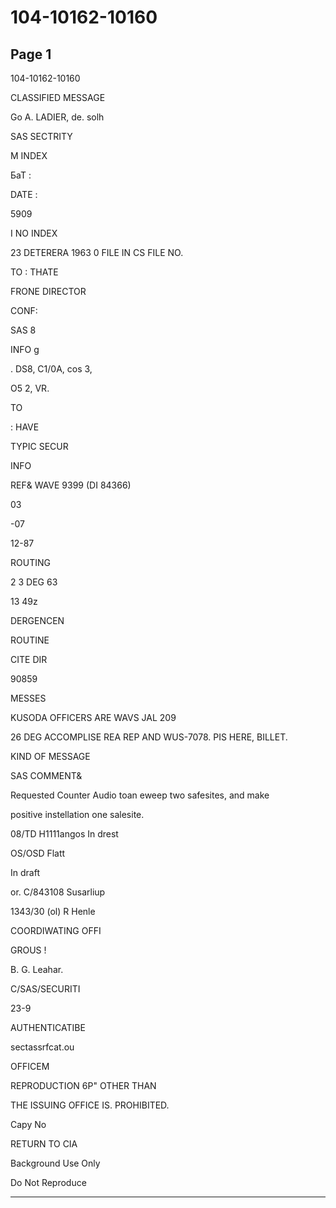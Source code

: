 # 104-10162-10160

## Page 1

104-10162-10160

CLASSIFIED MESSAGE

Go A. LADIER, de. solh

SAS SECTRITY

M INDEX

БаТ :

DATE :

5909

I NO INDEX

23 DETERERA 1963 0 FILE IN CS FILE NO.

TO : THATE

FRONE DIRECTOR

CONF:

SAS 8

INFO g

. DS8, C1/0A, cos 3,

O5 2, VR.

TO

: HAVE

TYPIC SECUR

INFO

REF& WAVE 9399 (DI 84366)

03

-07

12-87

ROUTING

2 3 DEG 63

13 49z

DERGENCEN

ROUTINE

CITE DIR

90859

MESSES

KUSODA OFFICERS ARE WAVS JAL 209

26 DEG ACCOMPLISE REA REP AND WUS-7078. PIS HERE, BILLET.

KIND OF MESSAGE

SAS COMMENT&

Requested Counter Audio toan eweep two safesites, and make

positive instellation one salesite.

08/TD H1111angos In drest

OS/OSD Flatt

In draft

or. C/843108 Susarliup

1343/30 (ol) R Henle

COORDIWATING OFFI

GROUS !

B. G. Leahar.

C/SAS/SECURITI

23-9

AUTHENTICATIBE

sectassrfcat.ou

OFFICEM

REPRODUCTION 6P" OTHER THAN

THE ISSUING OFFICE IS. PROHIBITED.

Capy No

RETURN TO CIA

Background Use Only

Do Not Reproduce

---

